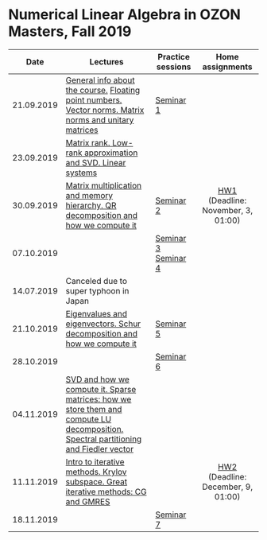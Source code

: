 # Numerical Linear Algebra in OZON Masters, Fall 2019

|Date| Lectures | Practice sessions | Home assignments|
|----|----|----| :----: |
|21.09.2019| [General info about the course.](./lectures/general_info.ipynb) [Floating point numbers. Vector norms. Matrix norms and unitary matrices](./lectures/lecture1/lecture-1.ipynb) | [Seminar 1](./seminars/seminar1/seminar1.ipynb) | |
| 23.09.2019| [Matrix rank. Low-rank approximation and SVD. Linear systems](./lectures/lecture2/lecture2.ipynb) | | |
| 30.09.2019| [Matrix multiplication and memory hierarchy. QR decomposition and how we compute it](./lectures/lecture3/lecture3.ipynb) | [Seminar 2](./seminars/seminar2/seminar2.ipynb) | [HW1](./hw/hw1/hw1.ipynb) (Deadline: November, 3, 01:00) | 
| 07.10.2019 | | [Seminar 3](./seminars/seminar3/seminar3.ipynb) [Seminar 4](./seminars/seminar4/seminar4.ipynb) |
| 14.07.2019 | Canceled due to super typhoon in Japan | | |
| 21.10.2019 | [Eigenvalues and eigenvectors. Schur decomposition and how we compute it](./lectures/lecture4/lecture4.ipynb) | [Seminar 5](./seminars/seminar5/seminar5.ipynb)|
| 28.10.2019 | | [Seminar 6](./seminars/seminar6/seminar6.ipynb) |
| 04.11.2019 | [SVD and how we compute it. Sparse matrices: how we store them and compute LU decomposition. Spectral partitioning and Fiedler vector](./lectures/lecture5/lecture5.ipynb) | | |
| 11.11.2019 | [Intro to iterative methods. Krylov subspace. Great iterative methods: CG and GMRES](./lectures/lecture6/lecture6.ipynb) | | [HW2](./hw/hw2/hw2.ipynb) (Deadline: December, 9, 01:00) | 
| 18.11.2019 | | [Seminar 7](./seminars/seminar7/seminar7.ipynb) | | 
